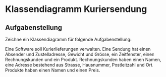 # Klassendiagramm Kuriersendung
## Aufgabenstellung
Zeichne ein Klassendiagramm für folgende Aufgabenstellung:
 
Eine Software soll Kurierlieferungen verwalten.
Eine Sendung hat einen Absender und Zustelladresse, Gewicht und Grösse, ein Zeitfenster, einen Rechnungskunden und ein Produkt.
Rechnungskunden haben einen Namen, eine Adresse bestehend aus Strasse, Hausnummer, Postleitzahl und Ort.
Produkte haben einen Namen und einen Preis.